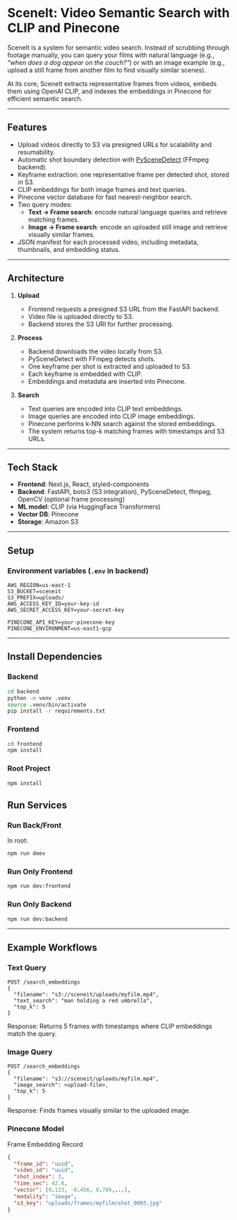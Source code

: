 # SceneIt: Video Semantic Search with CLIP and Pinecone

SceneIt is a system for semantic video search. Instead of scrubbing through footage manually, you can query your films with natural language (e.g., *"when does a dog appear on the couch?"*) or with an image example (e.g., upload a still frame from another film to find visually similar scenes).

At its core, SceneIt extracts representative frames from videos, embeds them using OpenAI CLIP, and indexes the embeddings in Pinecone for efficient semantic search.

---

## Features

- Upload videos directly to S3 via presigned URLs for scalability and resumability.
- Automatic shot boundary detection with [PySceneDetect](https://pyscenedetect.readthedocs.io/) (FFmpeg backend).
- Keyframe extraction: one representative frame per detected shot, stored in S3.
- CLIP embeddings for both image frames and text queries.
- Pinecone vector database for fast nearest-neighbor search.
- Two query modes:
  - **Text → Frame search**: encode natural language queries and retrieve matching frames.
  - **Image → Frame search**: encode an uploaded still image and retrieve visually similar frames.
- JSON manifest for each processed video, including metadata, thumbnails, and embedding status.

---

## Architecture

1. **Upload**  
   - Frontend requests a presigned S3 URL from the FastAPI backend.  
   - Video file is uploaded directly to S3.  
   - Backend stores the S3 URI for further processing.

2. **Process**  
   - Backend downloads the video locally from S3.  
   - PySceneDetect with FFmpeg detects shots.  
   - One keyframe per shot is extracted and uploaded to S3.  
   - Each keyframe is embedded with CLIP.  
   - Embeddings and metadata are inserted into Pinecone.

3. **Search**  
   - Text queries are encoded into CLIP text embeddings.  
   - Image queries are encoded into CLIP image embeddings.  
   - Pinecone performs k-NN search against the stored embeddings.  
   - The system returns top-k matching frames with timestamps and S3 URLs.

---

## Tech Stack

- **Frontend**: Next.js, React, styled-components  
- **Backend**: FastAPI, boto3 (S3 integration), PySceneDetect, ffmpeg, OpenCV (optional frame processing)  
- **ML model**: CLIP (via HuggingFace Transformers)  
- **Vector DB**: Pinecone  
- **Storage**: Amazon S3  

---

## Setup

### Environment variables (`.env` in backend)
```env
AWS_REGION=us-east-1
S3_BUCKET=sceneit
S3_PREFIX=uploads/
AWS_ACCESS_KEY_ID=your-key-id
AWS_SECRET_ACCESS_KEY=your-secret-key

PINECONE_API_KEY=your-pinecone-key
PINECONE_ENVIRONMENT=us-east1-gcp
```

---

## Install Dependencies

### Backend
```bash
cd backend
python -m venv .venv
source .venv/bin/activate
pip install -r requirements.txt
```

### Frontend 
```bash 
cd frontend 
npm install 
```

### Root Project 
```bash
npm install 
```

## Run Services 

### Run Back/Front 
In root:
```bash
npm run deev
```

### Run Only Frontend 
```bash
npm run dev:frontend
```

### Run Only Backend 
```bash 
npm run dev:backend 
```

---

## Example Workflows 

### Text Query 
```http
POST /search_embeddings
{
  "filename": "s3://sceneit/uploads/myfilm.mp4",
  "text_search": "man holding a red umbrella",
  "top_k": 5
}
```
Response: Returns 5 frames with timestamps where CLIP embeddings match the query.

### Image Query 
```http
POST /search_embeddings
{
  "filename": "s3://sceneit/uploads/myfilm.mp4",
  "image_search": <upload-file>,
  "top_k": 5
}
```
Response: Finds frames visually similar to the uploaded image.

### Pinecone Model 
Frame Embedding Record 
```json 
{
  "frame_id": "uuid",
  "video_id": "uuid",
  "shot_index": 3,
  "time_sec": 42.8,
  "vector": [0.123, -0.456, 0.789,...],
  "modality": "image",
  "s3_key": "uploads/frames/myfilm/shot_0003.jpg"
}
```
